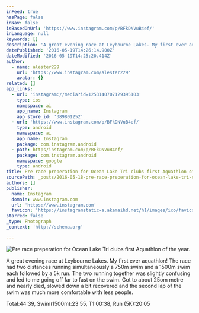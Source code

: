 ```yaml
---
inFeed: true
hasPage: false
inNav: false
isBasedOnUrl: 'https://www.instagram.com/p/BFkDNVuB4ef/'
inLanguage: null
keywords: []
description: 'A great evening race at Leybourne Lakes. My first ever aquathlon! The race had two distances running simultaneously a 750m swim and a 1500m swim each followed by a 5k run. The two running together was slightly confusing and led to me going off far to fast on the swim. Got to about 25om metre and nearly died, slowed down a bit recovered and the second lap of the swim was much more comfortable with less people.'
datePublished: '2016-05-19T14:26:14.900Z'
dateModified: '2016-05-19T14:25:20.414Z'
author:
  - name: alester229
    url: 'https://www.instagram.com/alester229'
    avatar: {}
related: []
app_links:
  - url: 'instagram://media?id=1253140707129395103'
    type: ios
    namespace: ai
    app_name: Instagram
    app_store_id: '389801252'
  - url: 'https://www.instagram.com/p/BFkDNVuB4ef/'
    type: android
    namespace: ai
    app_name: Instagram
    package: com.instagram.android
  - path: https/instagram.com/p/BFkDNVuB4ef/
    package: com.instagram.android
    namespace: google
    type: android
title: Pre race preperation for Ocean Lake Tri clubs first Aquathlon of the year.
sourcePath: _posts/2016-05-18-pre-race-preperation-for-ocean-lake-tri-clubs-first-aquathlo.md
authors: []
publisher:
  name: Instagram
  domain: www.instagram.com
  url: 'https://www.instagram.com'
  favicon: 'https://instagramstatic-a.akamaihd.net/h1/images/ico/favicon.ico/dfa85bb1fd63.ico'
starred: false
_type: Photograph
_context: 'http://schema.org'

---
```

![Pre race preperation for Ocean Lake Tri clubs first Aquathlon of the year.](https://scontent.cdninstagram.com/t51.2885-15/s640x640/sh0.08/e35/13181535_1127673407253879_1632198945_n.jpg?ig_cache_key=MTI1MzE0MDcwNzEyOTM5NTEwMw%3D%3D.2)

A great evening race at Leybourne Lakes. My first ever aquathlon! The race had two distances running simultaneously a 750m swim and a 1500m swim each followed by a 5k run. The two running together was slightly confusing and led to me going off far to fast on the swim. Got to about 25om metre and nearly died, slowed down a bit recovered and the second lap of the swim was much more comfortable with less people.

Total:44:39, Swim(1500m):23:55, T1:00:38, Run (5K):20:05